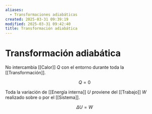 ```yaml
---
aliases:
  - Transformaciones adiabáticas
created: 2025-03-31 09:39:19
modified: 2025-03-31 09:42:40
title: Transformación adiabática
---
```


# Transformación adiabática

No intercambia [[Calor]] $Q$ con el entorno durante toda la [[Transformación]].

$$
Q = 0
$$

Toda la variación de [[Energía interna]] $U$ proviene del [[Trabajo]] $W$ realizado sobre o por el [[Sistema]].

$$
\Delta U = W
$$
